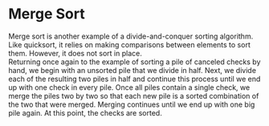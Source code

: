 # Merge Sort
Merge sort is another example of a divide-and-conquer sorting algorithm. Like quicksort, it relies on making comparisons between elements to sort them. However, it does not sort in place.<br />
Returning once again to the example of sorting a pile of canceled checks by hand, we begin with an unsorted pile that we divide in half. Next, we divide each of the resulting two piles in half and continue this process until we end up with one check in every pile. Once all piles contain a single check, we merge the piles two by two so that each new pile is a sorted combination of the two that were merged. Merging continues until we end up with one big pile again. At this point, the checks are sorted.
